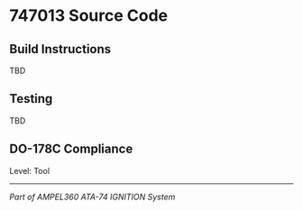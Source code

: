 # 747013 Source Code

## Build Instructions

TBD

## Testing

TBD

## DO-178C Compliance

Level: Tool

---

*Part of AMPEL360 ATA-74 IGNITION System*
